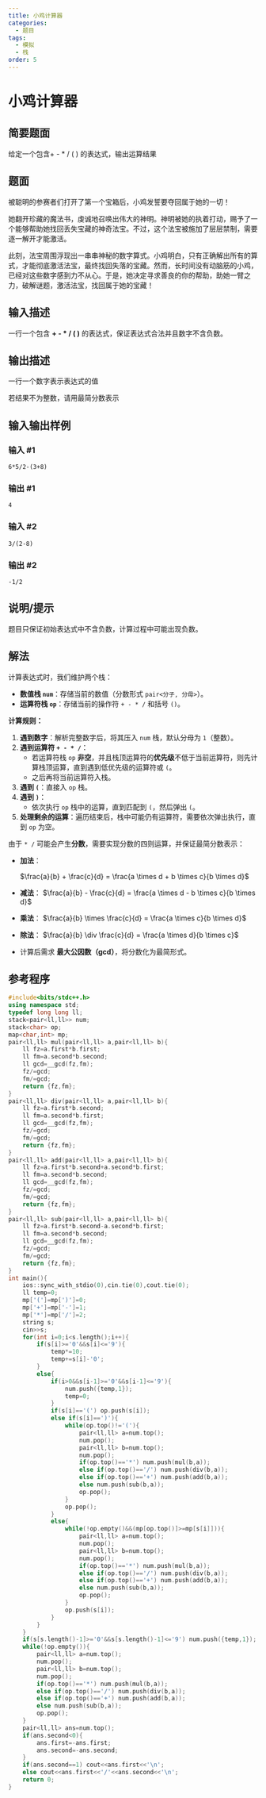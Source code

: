```yaml
---
title: 小鸡计算器
categories:
  - 题目
tags:
  - 模拟
  - 栈
order: 5
---
```


# 小鸡计算器

## 简要题面

给定一个包含+ - * / ( ) 的表达式，输出运算结果

## 题面

被聪明的参赛者们打开了第一个宝箱后，小鸡发誓要夺回属于她的一切！

她翻开珍藏的魔法书，虔诚地召唤出伟大的神明。神明被她的执着打动，赐予了一个能够帮助她找回丢失宝藏的神奇法宝。不过，这个法宝被施加了层层禁制，需要逐一解开才能激活。

此刻，法宝周围浮现出一串串神秘的数字算式。小鸡明白，只有正确解出所有的算式，才能彻底激活法宝，最终找回失落的宝藏。然而，长时间没有动脑筋的小鸡，已经对这些数字感到力不从心。于是，她决定寻求善良的你的帮助，助她一臂之力，破解谜题，激活法宝，找回属于她的宝藏！

## 输入描述

一行一个包含 **+ - * / ( )** 的表达式，保证表达式合法并且数字不含负数。

## 输出描述

一行一个数字表示表达式的值

若结果不为整数，请用最简分数表示

## 输入输出样例

### 输入 #1

```
6*5/2-(3+8)
```

### 输出 #1

```
4
```

### 输入 #2

```
3/(2-8)
```

### 输出 #2

```
-1/2
```

## 说明/提示

题目只保证初始表达式中不含负数，计算过程中可能出现负数。

## 解法

计算表达式时，我们维护两个栈：

- **数值栈 `num`**：存储当前的数值（分数形式 `pair<分子, 分母>`）。
- **运算符栈 `op`**：存储当前的操作符 `+ - * /` 和括号 `()`。

**计算规则：**

1. **遇到数字**：解析完整数字后，将其压入 `num` 栈，默认分母为 `1`（整数）。
2. **遇到运算符 `+ - * /`**：
    - 若运算符栈 `op` **非空**，并且栈顶运算符的**优先级**不低于当前运算符，则先计算栈顶运算，直到遇到低优先级的运算符或 `(`。
    - 之后再将当前运算符入栈。
3. **遇到 `(`**：直接入 `op` 栈。
4. **遇到 `)`**：
    - 依次执行 `op` 栈中的运算，直到匹配到 `(`，然后弹出 `(`。
5. **处理剩余的运算**：遍历结束后，栈中可能仍有运算符，需要依次弹出执行，直到 `op` 为空。

由于 `* /` 可能会产生**分数**，需要实现分数的四则运算，并保证最简分数表示：

- **加法**：

  $\frac{a}{b} + \frac{c}{d} = \frac{a \times d + b \times c}{b \times d}$

- **减法**：
  $\frac{a}{b} - \frac{c}{d} = \frac{a \times d - b \times c}{b \times d}$
- **乘法**：
  $\frac{a}{b} \times \frac{c}{d} = \frac{a \times c}{b \times d}$
- **除法**：
  $\frac{a}{b} \div \frac{c}{d} = \frac{a \times d}{b \times c}$
- 计算后需求 **最大公因数（gcd）**，将分数化为最简形式。

## 参考程序

```cpp
#include<bits/stdc++.h>
using namespace std;
typedef long long ll;
stack<pair<ll,ll>> num;
stack<char> op;
map<char,int> mp;
pair<ll,ll> mul(pair<ll,ll> a,pair<ll,ll> b){
    ll fz=a.first*b.first;
    ll fm=a.second*b.second;
    ll gcd=__gcd(fz,fm);
    fz/=gcd;
    fm/=gcd;
    return {fz,fm};
}
pair<ll,ll> div(pair<ll,ll> a,pair<ll,ll> b){
    ll fz=a.first*b.second;
    ll fm=a.second*b.first;
    ll gcd=__gcd(fz,fm);
    fz/=gcd;
    fm/=gcd;
    return {fz,fm};
}
pair<ll,ll> add(pair<ll,ll> a,pair<ll,ll> b){
    ll fz=a.first*b.second+a.second*b.first;
    ll fm=a.second*b.second;
    ll gcd=__gcd(fz,fm);
    fz/=gcd;
    fm/=gcd;
    return {fz,fm};
}
pair<ll,ll> sub(pair<ll,ll> a,pair<ll,ll> b){
    ll fz=a.first*b.second-a.second*b.first;
    ll fm=a.second*b.second;
    ll gcd=__gcd(fz,fm);
    fz/=gcd;
    fm/=gcd;
    return {fz,fm};
}
int main(){
    ios::sync_with_stdio(0),cin.tie(0),cout.tie(0);
    ll temp=0;
    mp['(']=mp[')']=0;
    mp['+']=mp['-']=1;
    mp['*']=mp['/']=2;
    string s;
    cin>>s;
    for(int i=0;i<s.length();i++){
        if(s[i]>='0'&&s[i]<='9'){
            temp*=10;
            temp+=s[i]-'0';
        }
        else{
            if(i>0&&s[i-1]>='0'&&s[i-1]<='9'){
                num.push({temp,1});
                temp=0;
            }
            if(s[i]=='(') op.push(s[i]);
            else if(s[i]==')'){
                while(op.top()!='('){
                    pair<ll,ll> a=num.top();
                    num.pop();
                    pair<ll,ll> b=num.top();
                    num.pop();
                    if(op.top()=='*') num.push(mul(b,a));
                    else if(op.top()=='/') num.push(div(b,a));
                    else if(op.top()=='+') num.push(add(b,a));
                    else num.push(sub(b,a));
                    op.pop();
                }
                op.pop();
            }
            else{
                while(!op.empty()&&(mp[op.top()]>=mp[s[i]])){
                    pair<ll,ll> a=num.top();
                    num.pop();
                    pair<ll,ll> b=num.top();
                    num.pop();
                    if(op.top()=='*') num.push(mul(b,a));
                    else if(op.top()=='/') num.push(div(b,a));
                    else if(op.top()=='+') num.push(add(b,a));
                    else num.push(sub(b,a));
                    op.pop();
                }
                op.push(s[i]);
            }
        }
    }
    if(s[s.length()-1]>='0'&&s[s.length()-1]<='9') num.push({temp,1});
    while(!op.empty()){
        pair<ll,ll> a=num.top();
        num.pop();
        pair<ll,ll> b=num.top();
        num.pop();
        if(op.top()=='*') num.push(mul(b,a));
        else if(op.top()=='/') num.push(div(b,a));
        else if(op.top()=='+') num.push(add(b,a));
        else num.push(sub(b,a));
        op.pop();
    }
    pair<ll,ll> ans=num.top();
    if(ans.second<0){
        ans.first=-ans.first;
        ans.second=-ans.second;
    }
    if(ans.second==1) cout<<ans.first<<'\n';
    else cout<<ans.first<<'/'<<ans.second<<'\n';
    return 0;
}
```